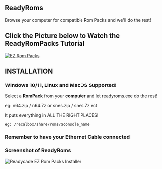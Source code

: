 

## ReadyRoms
Browse your computer for compatible Rom Packs and we'll do the rest!

## Click the Picture below to Watch the ReadyRomPacks Tutorial
[![EZ Rom Packs](EZ_Rom_Packs.jpg)](https://www.youtube.com/watch?v=G4KPKKr8nzo)

## INSTALLATION

### Windows 10/11, Linux and MacOS Supported!

Select a **RomPack** from your **computer** and let readyroms.exe do the rest!

eg: n64.zip / n64.7z or snes.zip / snes.7z ect

It puts everything in ALL THE RIGHT PLACES!
```
eg: /recalbox/share/roms/$console_name
```

### Remember to have your Ethernet Cable connected

### Screenshot of ReadyRoms
![Readycade EZ Rom Packs Installer](https://github.com/readycade/readyroms/blob/master/readycade_rompacks.PNG)